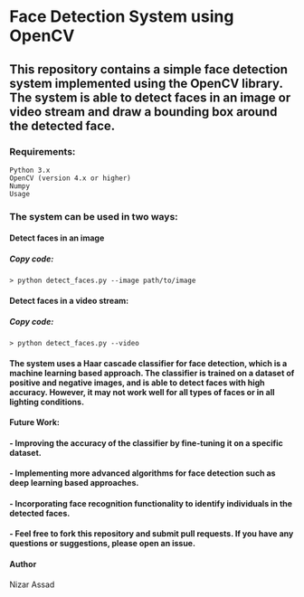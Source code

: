 # Face Detection System using OpenCV



## This repository contains a simple face detection system implemented using the OpenCV library. The system is able to detect faces in an image or video stream and draw a bounding box around the detected face.

### Requirements:
    Python 3.x
    OpenCV (version 4.x or higher)
    Numpy
    Usage

### The system can be used in two ways:

#### Detect faces in an image
##### Copy code:

    > python detect_faces.py --image path/to/image
#### Detect faces in a video stream:
##### Copy code:

    > python detect_faces.py --video

#### The system uses a Haar cascade classifier for face detection, which is a machine learning based approach. The classifier is trained on a dataset of positive and negative images, and is able to detect faces with high accuracy. However, it may not work well for all types of faces or in all lighting conditions.

#### Future Work:
   #### - Improving the accuracy of the classifier by fine-tuning it on a specific dataset.
   #### - Implementing more advanced algorithms for face detection such as deep learning based approaches.
   #### - Incorporating face recognition functionality to identify individuals in the detected faces.
   #### - Feel free to fork this repository and submit pull requests. If you have any questions or suggestions, please open an issue.


#### Author

Nizar Assad




